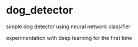 # dog_detector
simple dog detector using neural network classifier

experimentation with deep learning for the first time

